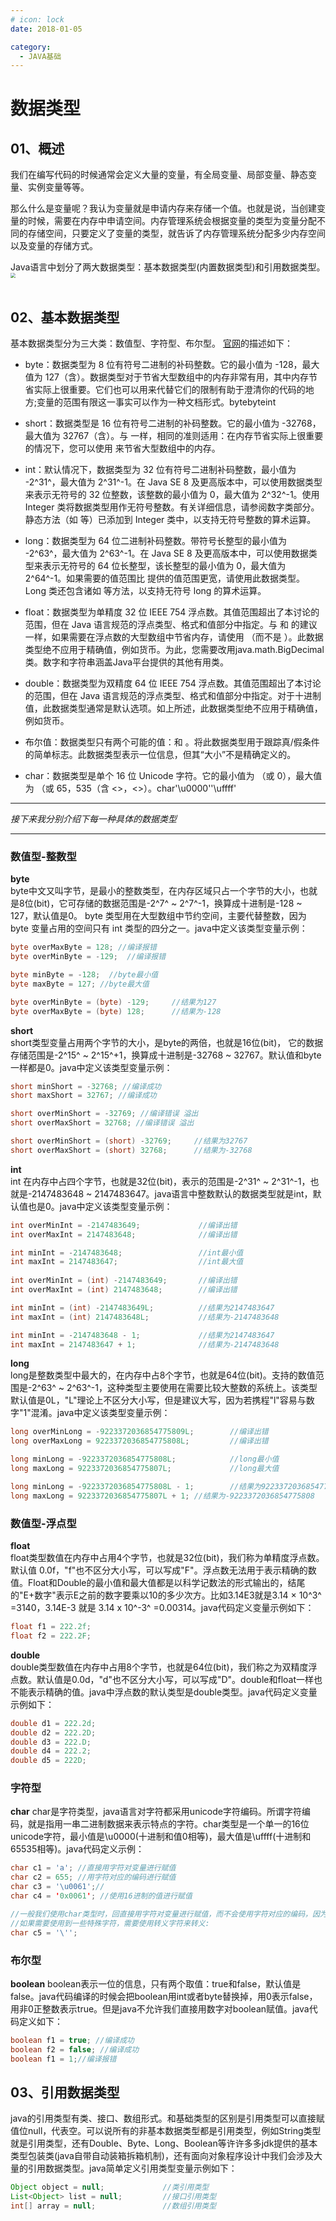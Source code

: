 ```yaml
---
# icon: lock
date: 2018-01-05

category:
  - JAVA基础
---
```


# 数据类型

## 01、概述
我们在编写代码的时候通常会定义大量的变量，有全局变量、局部变量、静态变量、实例变量等等。<br/>

那么什么是变量呢？我认为变量就是申请内存来存储一个值。也就是说，当创建变量的时候，需要在内存中申请空间。内存管理系统会根据变量的类型为变量分配不同的存储空间，只要定义了变量的类型，就告诉了内存管理系统分配多少内存空间以及变量的存储方式。<br/>

Java语言中划分了两大数据类型：基本数据类型(内置数据类型)和引用数据类型。
 <img src="http://cdn.gydblog.com/images/java/java-basic-data-type-1.png"  style="zoom: 50%;margin:0 auto;display:block"/><br/>

## 02、基本数据类型
基本数据类型分为三大类：数值型、字符型、布尔型。
[官网](https://docs.oracle.com/javase/tutorial/java/nutsandbolts/datatypes.html)的描述如下：

- byte：数据类型为 8 位有符号二进制的补码整数。它的最小值为 -128，最大值为 127（含）。数据类型对于节省大型数组中的内存非常有用，其中内存节省实际上很重要。它们也可以用来代替它们的限制有助于澄清你的代码的地方;变量的范围有限这一事实可以作为一种文档形式。bytebyteint

- short：数据类型是 16 位有符号二进制的补码整数。它的最小值为 -32768，最大值为 32767（含）。与 一样，相同的准则适用：在内存节省实际上很重要的情况下，您可以使用 来节省大型数组中的内存。 

- int：默认情况下，数据类型为 32 位有符号二进制补码整数，最小值为 -2^31^，最大值为 2^31^-1。在 Java SE 8 及更高版本中，可以使用数据类型来表示无符号的 32 位整数，该整数的最小值为 0，最大值为 2^32^-1。使用 Integer 类将数据类型用作无符号整数。有关详细信息，请参阅数字类部分。静态方法（如 等）已添加到 Integer 类中，以支持无符号整数的算术运算。 

- long：数据类型为 64 位二进制补码整数。带符号长整型的最小值为 -2^63^，最大值为 2^63^-1。在 Java SE 8 及更高版本中，可以使用数据类型来表示无符号的 64 位长整型，该长整型的最小值为 0，最大值为 2^64^-1。如果需要的值范围比 提供的值范围更宽，请使用此数据类型。Long 类还包含诸如 等方法，以支持无符号 long 的算术运算。 

- float：数据类型为单精度 32 位 IEEE 754 浮点数。其值范围超出了本讨论的范围，但在 Java 语言规范的浮点类型、格式和值部分中指定。与 和 的建议一样，如果需要在浮点数的大型数组中节省内存，请使用 （而不是 ）。此数据类型绝不应用于精确值，例如货币。为此，您需要改用java.math.BigDecimal 类。数字和字符串涵盖Java平台提供的其他有用类。 

- double：数据类型为双精度 64 位 IEEE 754 浮点数。其值范围超出了本讨论的范围，但在 Java 语言规范的浮点类型、格式和值部分中指定。对于十进制值，此数据类型通常是默认选项。如上所述，此数据类型绝不应用于精确值，例如货币。 

- 布尔值：数据类型只有两个可能的值：和 。将此数据类型用于跟踪真/假条件的简单标志。此数据类型表示一位信息，但其“大小”不是精确定义的。 

- char：数据类型是单个 16 位 Unicode 字符。它的最小值为 （或 0），最大值为 （或 65，535（含 <>，<>）。char'\u0000''\uffff'
 *** 
*接下来我分别介绍下每一种具体的数据类型*
***
### 数值型-整数型
 **byte**  
byte中文又叫字节，是最小的整数类型，在内存区域只占一个字节的大小，也就是8位(bit)，它可存储的数据范围是-2^7^ ~ 2^7^-1，换算成十进制是-128 ~ 127，默认值是0。 byte 类型用在大型数组中节约空间，主要代替整数，因为 byte 变量占用的空间只有 int 类型的四分之一。java中定义该类型变量示例：
```java
byte overMaxByte = 128; //编译报错
byte overMinByte = -129;  //编译报错

byte minByte = -128;  //byte最小值
byte maxByte = 127; //byte最大值

byte overMinByte = (byte) -129;     //结果为127
byte overMaxByte = (byte) 128;      //结果为-128
```

 **short**  
short类型变量占用两个字节的大小，是byte的两倍，也就是16位(bit)， 它的数据存储范围是-2^15^ ~ 2^15^+1，换算成十进制是-32768 ~ 32767。默认值和byte一样都是0。java中定义该类型变量示例：

```java
short minShort = -32768; //编译成功
short maxShort = 32767; //编译成功

short overMinShort = -32769; //编译错误 溢出
short overMaxShort = 32768; //编译错误 溢出

short overMinShort = (short) -32769;     //结果为32767
short overMaxShort = (short) 32768;      //结果为-32768
```

 **int**  
int 在内存中占四个字节，也就是32位(bit)，表示的范围是-2^31^ ~ 2^31^-1，也就是-2147483648 ~ 2147483647。java语言中整数默认的数据类型就是int，默认值也是0。java中定义该类型变量示例：

```java
int overMinInt = -2147483649;             //编译出错
int overMaxInt = 2147483648;              //编译出错

int minInt = -2147483648;                 //int最小值
int maxInt = 2147483647;                  //int最大值 
 
int overMinInt = (int) -2147483649;       //编译出错       
int overMaxInt = (int) 2147483648;        //编译出错

int minInt = (int) -2147483649L;          //结果为2147483647
int maxInt = (int) 2147483648L;           //结果为-2147483648

int minInt = -2147483648 - 1;             //结果为2147483647
int maxInt = 2147483647 + 1;              //结果为-2147483648
```

 **long**  
long是整数类型中最大的，在内存中占8个字节，也就是64位(bit)。支持的数值范围是-2^63^ ~ 2^63^-1，这种类型主要使用在需要比较大整数的系统上。该类型默认值是0L，"L"理论上不区分大小写，但是建议大写，因为若携程"l"容易与数字"1"混淆。java中定义该类型变量示例：
```java
long overMinLong = -9223372036854775809L;        //编译出错
long overMaxLong = 9223372036854775808L;         //编译出错

long minLong = -9223372036854775808L;            //long最小值
long maxLong = 9223372036854775807L;             //long最大值 

long minLong = -9223372036854775808L - 1;        //结果为9223372036854775807
long maxLong = 9223372036854775807L + 1; //结果为-9223372036854775808
```


### 数值型-浮点型
**float**  
float类型数值在内存中占用4个字节，也就是32位(bit)，我们称为单精度浮点数。默认值 0.0f，"f"也不区分大小写，可以写成"F"。浮点数无法用于表示精确的数值。Float和Double的最小值和最大值都是以科学记数法的形式输出的，结尾的"E+数字"表示E之前的数字要乘以10的多少次方。比如3.14E3就是3.14 × 10^3^ =3140，3.14E-3 就是 3.14 x 10^-3^ =0.00314。java代码定义变量示例如下：
```java
float f1 = 222.2f;
float f2 = 222.2F;
``` 
 **double**  
double类型数值在内存中占用8个字节，也就是64位(bit)，我们称之为双精度浮点数。默认值是0.0d，"d"也不区分大小写，可以写成"D"。double和float一样也不能表示精确的值。java中浮点数的默认类型是double类型。java代码定义变量示例如下：
```java
double d1 = 222.2d;
double d2 = 222.2D;
double d3 = 222.D;
double d4 = 222.2;
double d5 = 222D;
``` 
### 字符型
**char**
char是字符类型，java语言对字符都采用unicode字符编码。所谓字符编码，就是指用一串二进制数据来表示特点的字符。char类型是一个单一的16位unicode字符，最小值是\u0000(十进制和值0相等)，最大值是\uffff(十进制和65535相等)。java代码定义示例：
```java
char c1 = 'a'; //直接用字符对变量进行赋值
char c2 = 655; //用字符对应的编码进行赋值 
char c3 = '\u0061';//
char c4 = '0x0061'; //使用16进制的值进行赋值

//一般我们使用char类型时，回直接用字符对变量进行赋值，而不会使用字符对应的编码，因为记不住！
//如果需要使用到一些特殊字符，需要使用转义字符来转义:
char c5 = '\'';
```
### 布尔型
**boolean**
boolean表示一位的信息，只有两个取值：true和false，默认值是false。java代码编译的时候会把boolean用int或者byte替换掉，用0表示false，用非0正整数表示true。但是java不允许我们直接用数字对boolean赋值。java代码定义如下：
```java
boolean f1 = true; //编译成功
boolean f2 = false; //编译成功
boolean f1 = 1;//编译报错
```

## 03、引用数据类型
java的引用类型有类、接口、数组形式。和基础类型的区别是引用类型可以直接赋值位null，代表空。可以说所有的非基本数据类型都是引用类型，例如String类型就是引用类型，还有Double、Byte、Long、Boolean等许许多多jdk提供的基本类型包装类(java自带自动装箱拆箱机制)，还有面向对象程序设计中我们会涉及大量的引用数据类型。java简单定义引用类型变量示例如下：
```java
Object object = null;             //类引用类型
List<Object> list = null;         //接口引用类型
int[] array = null;               //数组引用类型
```
 

